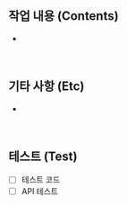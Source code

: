 ## 작업 내용 (Contents)
<!-- 이 PR에서 어떤 점들이 변경되었는지 기술해주세요.-->
- 

<br>

## 기타 사항 (Etc)
<!-- PR 에 대한 추가 설명이나 작업하면서 고민이 되었던 부분 등 -->
- 

<br>

## 테스트 (Test)
<!-- 본 변경사항이 테스트가 되었는지 기술해주세요. -->
- [ ] 테스트 코드
- [ ] API 테스트
